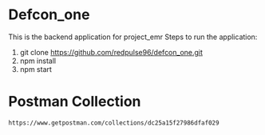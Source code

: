# Defcon_one
This is the backend application for project_emr
Steps to run the application:

  1. git clone https://github.com/redpulse96/defcon_one.git
  2. npm install
  3. npm start


# Postman Collection
  `https://www.getpostman.com/collections/dc25a15f27986dfaf029`